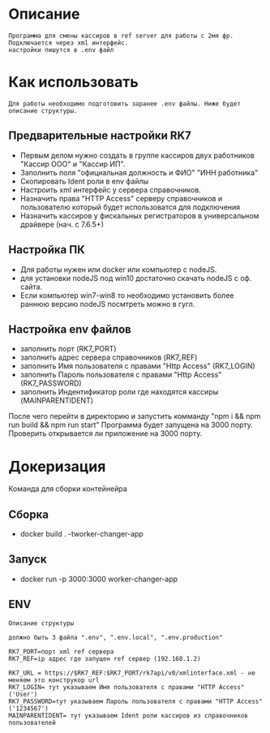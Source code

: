 # Описание

    Программа для смены кассиров в ref server для работы с 2мя фр.
    Подключается через xml интерфейс.
    настройки пишутся в .env файл

# Как использовать

    Для работы необходимо подготовить заранее .env файлы. Ниже будет описание структуры.

## Предварительные настройки RK7

-   Первым делом нужно создать в группе кассиров двух работников "Кассир ООО" и "Кассир ИП".
-   Заполнить поля "официальная должность и ФИО" "ИНН работника"
-   Скопировать Ident роли в env файлы
-   Настроить xml интерфейс у сервера справочников.
-   Назначить права "HTTP Access" серверу справочников и пользователю который будет использоватся для подключения
-   Назначить кассиров у фискальных регистраторов в универсальном драйвере (нач. с 7.6.5+)

## Настройка ПК

-   Для работы нужен или docker или компьютер с nodeJS.
-   для установки nodeJS под win10 достаточно скачать nodeJS с оф. сайта.
-   Если компьютер win7-win8 то необходимо установить более раннюю версию nodeJS посмтреть можно в гугл.

## Настройка env файлов

-   заполнить порт (RK7_PORT)
-   заполнить адрес сервера справочников (RK7_REF)
-   заполнить Имя пользователя с правами "Http Access" (RK7_LOGIN)
-   заполнить Пароль пользователя с правами "Http Access" (RK7_PASSWORD)
-   заполнить Индентификатор роли где находятся кассиры (MAINPARENTIDENT)

После чего перейти в директорию и запустить комманду
"npm i && npm run build && npm run start"
Программа будет запущена на 3000 порту.
Проверить открывается ли приложение на 3000 порту.

# Докеризация

Команда для сборки контейнейра

## Сборка

-   docker build . -tworker-changer-app

## Запуск

-   docker run -p 3000:3000 worker-changer-app

## ENV

    Описание структуры

    должно быть 3 файла ".env", ".env.local", ".env.production"

    RK7_PORT=порт xml ref сервера
    RK7_REF=ip адрес где запущен ref сервер (192.168.1.2)

    RK7_URL = https://$RK7_REF:$RK7_PORT/rk7api/v0/xmlinterface.xml - не меняем это конструкор url
    RK7_LOGIN= тут указываем Имя пользователя с правами "HTTP Access" ('User')
    RK7_PASSWORD=тут указываем Пароль пользователя с правами "HTTP Access" ('1234567')
    MAINPARENTIDENT= тут указываем Ident роли кассиров из справочников пользователей
